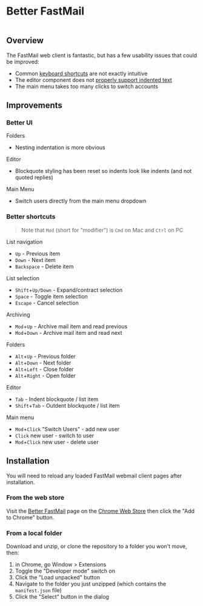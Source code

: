 # Better FastMail

<p style="text-align: center; overflow: hidden;">
<img src="https://repository-images.githubusercontent.com/480079782/f0e3767c-7b90-4ce1-9bd9-a897a0731577" style="margin: -10% 0">
</p>

## Overview

The FastMail web client is fantastic, but has a few usability issues that could be improved:

- Common [keyboard shortcuts](https://www.fastmail.help/hc/en-us/articles/360058753534-Keyboard-shortcuts) are not exactly intuitive
- The editor component does not [properly support indented text](https://twitter.com/dave_stewart/status/1512472229220700171)
- The main menu takes too many clicks to switch accounts


## Improvements

### Better UI

Folders

- Nesting indentation is more obvious

Editor

- Blockquote styling has been reset so indents look like indents (and not quoted replies)

Main Menu

- Switch users directly from the main menu dropdown

### Better shortcuts

> Note that `Mod` (short for "modifier") is `Cmd` on Mac and `Ctrl` on PC

List navigation

- `Up`                          - Previous item
- `Down`                        - Next item
- `Backspace`                   - Delete item

List selection

- `Shift`+`Up/Down`             - Expand/contract selection
- `Space`                       - Toggle item selection
- `Escape`                      - Cancel selection

Archiving

- `Mod`+`Up`                    - Archive mail item and read previous
- `Mod`+`Down`                  - Archive mail item and read next
                          
Folders

- `Alt`+`Up`                    - Previous folder
- `Alt`+`Down`                  - Next folder
- `Alt`+`Left`                  - Close folder
- `Alt`+`Right`                 - Open folder

Editor

- `Tab`                        - Indent blockquote / list item
- `Shift`+`Tab`                - Outdent blockquote / list item

Main menu

- `Mod`+`Click` "Switch Users" - add new user
- `Click` new user             - switch to user
- `Mod`+`Click` new user       - delete user

## Installation

You will need to reload any loaded FastMail webmail client pages after installation.

### From the web store

Visit the [Better FastMail](https://chrome.google.com/webstore/detail/better-fastmail/djjbcjbeiifedilgkohllahmnjlmcnmh) page on the [Chrome Web Store](https://chrome.google.com/webstore/category/extensions) then click the "Add to Chrome" button.

### From a local folder

Download and unzip, or clone the repository to a folder you won't move, then:

1. in Chrome, go Window > Extensions
2. Toggle the "Developer mode" switch on
3. Click the "Load unpacked" button
4. Navigate to the folder you just unzipped (which contains the `manifest.json` file)
5. Click the "Select" button in the dialog
